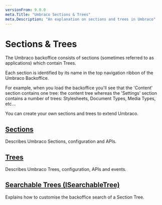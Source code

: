 ```yaml
---
versionFrom: 9.0.0
meta.Title: "Umbraco Sections & Trees"
meta.Description: "An explanation on sections and trees in Umbraco"
---
```


# Sections & Trees

The Umbraco backoffice consists of sections (sometimes referred to as applications) which contain Trees.

Each section is identified by its name in the top navigation ribbon of the Umbraco Backoffice.

For example, when you load the backoffice you'll see that the 'Content' section contains one tree: the content tree whereas the 'Settings' section contains a number of trees: Stylesheets, Document Types, Media Types, etc...

You can create your own sections and trees to extend Umbraco.

## [Sections](Sections/index.md)

Describes Umbraco Sections, configuration and APIs.

## [Trees](Trees/index.md)

Describes Umbraco Trees, configuration, APIs and events.

## [Searchable Trees (ISearchableTree)](Searchable-Trees/index.md)

Explains how to customise the backoffice search of a Section Tree.
